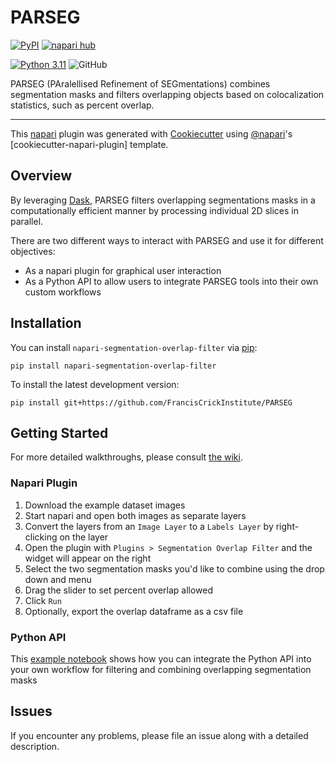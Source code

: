 # PARSEG

[![PyPI](https://img.shields.io/pypi/v/napari-segmentation-overlap-filter.svg?color=green)](https://pypi.org/project/napari-segmentation-overlap-filter)
[![napari hub](https://img.shields.io/endpoint?url=https://api.napari-hub.org/shields/napari-segmentation-overlap-filter)](https://napari-hub.org/plugins/napari-segmentation-overlap-filter)

[![Python 3.11](https://img.shields.io/badge/python-3.11-blue.svg)](https://www.python.org/downloads/release/python-3115/)
![GitHub](https://img.shields.io/github/license/FrancisCrickInstitute/CALM_Template?color=green&style=plastic)

PARSEG (PAralellised Refinement of SEGmentations) combines segmentation masks and filters overlapping objects based on colocalization statistics, such as percent overlap. 

----------------------------------

This [napari] plugin was generated with [Cookiecutter] using [@napari]'s [cookiecutter-napari-plugin] template.

## Overview
By leveraging [Dask], PARSEG filters overlapping segmentations masks in a computationally efficient manner by processing individual 2D slices in parallel. 

There are two different ways to interact with PARSEG and use it for different objectives:

* As a napari plugin for graphical user interaction
* As a Python API to allow users to integrate PARSEG tools into their own custom workflows

## Installation

You can install `napari-segmentation-overlap-filter` via [pip]:

    pip install napari-segmentation-overlap-filter
    
To install the latest development version:

    pip install git+https://github.com/FrancisCrickInstitute/PARSEG

## Getting Started
For more detailed walkthroughs, please consult [the wiki](https://github.com/FrancisCrickInstitute/PARSEG/wiki).

### Napari Plugin
1. Download the example dataset images
2. Start napari and open both images as separate layers
3. Convert the layers from an `Image Layer` to a `Labels Layer` by right-clicking on the layer
4. Open the plugin with `Plugins > Segmentation Overlap Filter` and the widget will appear on the right
5. Select the two segmentation masks you'd like to combine using the drop down and menu
6. Drag the slider to set percent overlap allowed
7. Click `Run`
8. Optionally, export the overlap dataframe as a csv file

### Python API
This [example notebook] shows how you can integrate the Python API into your own workflow for filtering and combining overlapping segmentation masks

## Issues

If you encounter any problems, please file an issue along with a detailed description.

[napari]: https://github.com/napari/napari
[Cookiecutter]: https://github.com/audreyr/cookiecutter
[@napari]: https://github.com/napari
[Dask]: https://www.dask.org/
[pip]: https://pypi.org/project/pip/
[example notebook]: https://github.com/FrancisCrickInstitute/PARSEG/blob/main/Notebooks/Combine_Segmentations_And_Filter_Overlaps.ipynb
